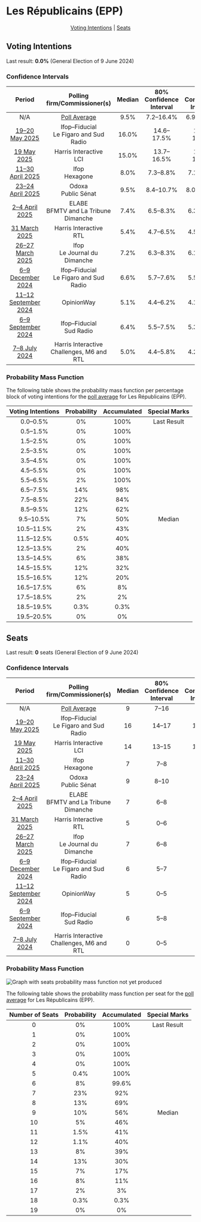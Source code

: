 # Les Républicains (EPP)

<p align="center"><a href="#voting-intentions">Voting Intentions</a> | <a href="#seats">Seats</a></p>

## Voting Intentions

Last result: **0.0%** (General Election of 9 June 2024)

### Confidence Intervals

| Period     | Polling firm/Commissioner(s) | Median | 80% Confidence Interval | 90% Confidence Interval | 95% Confidence Interval | 99% Confidence Interval |
|:----------:|:----------------:|:-----------:|:-----------------------:|:-----------------------:|:-----------------------:|:-----------------------:|
| N/A | [Poll Average](average.html) | 9.5% | 7.2–16.4% | 6.9–16.9% | 6.6–17.4% | 6.1–18.3% |
| [19–20 May 2025](2025-05-20-Ifop–Fiducial.html) | Ifop–Fiducial <br> Le Figaro and Sud Radio | 16.0% | 14.6–17.5% | 14.3–17.9% | 13.9–18.3% | 13.3–19.0% |
| [19 May 2025](2025-05-19-HarrisInteractive.html) | Harris Interactive <br> LCI | 15.0% | 13.7–16.5% | 13.3–16.9% | 13.0–17.3% | 12.4–18.0% |
| [11–30 April 2025](2025-04-30-Ifop.html) | Ifop <br> Hexagone | 8.0% | 7.3–8.8% | 7.1–9.0% | 6.9–9.2% | 6.6–9.6% |
| [23–24 April 2025](2025-04-24-Odoxa.html) | Odoxa <br> Public Sénat | 9.5% | 8.4–10.7% | 8.0–11.1% | 7.8–11.4% | 7.3–12.1% |
| [2–4 April 2025](2025-04-04-ELABE.html) | ELABE <br> BFMTV and La Tribune Dimanche | 7.4% | 6.5–8.3% | 6.3–8.6% | 6.1–8.8% | 5.7–9.3% |
| [31 March 2025](2025-03-31-HarrisInteractive.html) | Harris Interactive <br> RTL | 5.4% | 4.7–6.5% | 4.5–6.7% | 4.3–7.0% | 4.0–7.5% |
| [26–27 March 2025](2025-03-27-Ifop.html) | Ifop <br> Le Journal du Dimanche | 7.2% | 6.3–8.3% | 6.1–8.7% | 5.8–8.9% | 5.4–9.5% |
| [6–9 December 2024](2024-12-09-Ifop–Fiducial.html) | Ifop–Fiducial <br> Le Figaro and Sud Radio | 6.6% | 5.7–7.6% | 5.5–7.9% | 5.2–8.2% | 4.9–8.7% |
| [11–12 September 2024](2024-09-12-OpinionWay.html) | OpinionWay | 5.1% | 4.4–6.2% | 4.1–6.4% | 3.9–6.7% | 3.6–7.2% |
| [6–9 September 2024](2024-09-09-Ifop–Fiducial.html) | Ifop–Fiducial <br> Sud Radio | 6.4% | 5.5–7.5% | 5.3–7.8% | 5.1–8.0% | 4.7–8.6% |
| [7–8 July 2024](2024-07-08-HarrisInteractive.html) | Harris Interactive <br> Challenges, M6 and RTL | 5.0% | 4.4–5.8% | 4.2–6.0% | 4.0–6.2% | 3.8–6.6% |

### Probability Mass Function

The following table shows the probability mass function per percentage block of voting intentions for the [poll average](average.html) for Les Républicains (EPP).

| Voting Intentions | Probability | Accumulated | Special Marks |
|:-----------------:|:-----------:|:-----------:|:-------------:|
| 0.0–0.5% | 0% | 100% | Last Result |
| 0.5–1.5% | 0% | 100% |  |
| 1.5–2.5% | 0% | 100% |  |
| 2.5–3.5% | 0% | 100% |  |
| 3.5–4.5% | 0% | 100% |  |
| 4.5–5.5% | 0% | 100% |  |
| 5.5–6.5% | 2% | 100% |  |
| 6.5–7.5% | 14% | 98% |  |
| 7.5–8.5% | 22% | 84% |  |
| 8.5–9.5% | 12% | 62% |  |
| 9.5–10.5% | 7% | 50% | Median |
| 10.5–11.5% | 2% | 43% |  |
| 11.5–12.5% | 0.5% | 40% |  |
| 12.5–13.5% | 2% | 40% |  |
| 13.5–14.5% | 6% | 38% |  |
| 14.5–15.5% | 12% | 32% |  |
| 15.5–16.5% | 12% | 20% |  |
| 16.5–17.5% | 6% | 8% |  |
| 17.5–18.5% | 2% | 2% |  |
| 18.5–19.5% | 0.3% | 0.3% |  |
| 19.5–20.5% | 0% | 0% |  |


## Seats

Last result: **0** seats (General Election of 9 June 2024)

### Confidence Intervals

| Period     | Polling firm/Commissioner(s) | Median | 80% Confidence Interval | 90% Confidence Interval | 95% Confidence Interval | 99% Confidence Interval |
|:----------:|:----------------:|:------:|:-----------------------:|:-----------------------:|:-----------------------:|:-----------------------:|
| N/A | [Poll Average](average.html) | 9 | 7–16 | 6–16 | 6–17 | 6–17 |
| [19–20 May 2025](2025-05-20-Ifop–Fiducial.html) | Ifop–Fiducial <br> Le Figaro and Sud Radio | 16 | 14–17 | 14–17 | 14–17 | 13–18 |
| [19 May 2025](2025-05-19-HarrisInteractive.html) | Harris Interactive <br> LCI | 14 | 13–15 | 12–15 | 12–15 | 11–16 |
| [11–30 April 2025](2025-04-30-Ifop.html) | Ifop <br> Hexagone | 7 | 7–8 | 6–8 | 6–8 | 6–9 |
| [23–24 April 2025](2025-04-24-Odoxa.html) | Odoxa <br> Public Sénat | 9 | 8–10 | 8–11 | 7–11 | 7–11 |
| [2–4 April 2025](2025-04-04-ELABE.html) | ELABE <br> BFMTV and La Tribune Dimanche | 7 | 6–8 | 6–8 | 6–9 | 5–9 |
| [31 March 2025](2025-03-31-HarrisInteractive.html) | Harris Interactive <br> RTL | 5 | 0–6 | 0–6 | 0–6 | 0–7 |
| [26–27 March 2025](2025-03-27-Ifop.html) | Ifop <br> Le Journal du Dimanche | 7 | 6–8 | 5–8 | 5–8 | 5–9 |
| [6–9 December 2024](2024-12-09-Ifop–Fiducial.html) | Ifop–Fiducial <br> Le Figaro and Sud Radio | 6 | 5–7 | 5–8 | 5–8 | 0–8 |
| [11–12 September 2024](2024-09-12-OpinionWay.html) | OpinionWay | 5 | 0–5 | 0–5 | 0–6 | 0–6 |
| [6–9 September 2024](2024-09-09-Ifop–Fiducial.html) | Ifop–Fiducial <br> Sud Radio | 6 | 5–8 | 5–8 | 5–8 | 0–8 |
| [7–8 July 2024](2024-07-08-HarrisInteractive.html) | Harris Interactive <br> Challenges, M6 and RTL | 0 | 0–5 | 0–5 | 0–5 | 0–6 |

### Probability Mass Function

![Graph with seats probability mass function not yet produced](average-seats-pmf-lesrépublicainsepp.png "Seats Probability Mass Function")

The following table shows the probability mass function per seat for the [poll average](average.html) for Les Républicains (EPP).

| Number of Seats | Probability | Accumulated | Special Marks |
|:---------------:|:-----------:|:-----------:|:-------------:|
| 0 | 0% | 100% | Last Result |
| 1 | 0% | 100% |  |
| 2 | 0% | 100% |  |
| 3 | 0% | 100% |  |
| 4 | 0% | 100% |  |
| 5 | 0.4% | 100% |  |
| 6 | 8% | 99.6% |  |
| 7 | 23% | 92% |  |
| 8 | 13% | 69% |  |
| 9 | 10% | 56% | Median |
| 10 | 5% | 46% |  |
| 11 | 1.5% | 41% |  |
| 12 | 1.1% | 40% |  |
| 13 | 8% | 39% |  |
| 14 | 13% | 30% |  |
| 15 | 7% | 17% |  |
| 16 | 8% | 11% |  |
| 17 | 2% | 3% |  |
| 18 | 0.3% | 0.3% |  |
| 19 | 0% | 0% |  |


